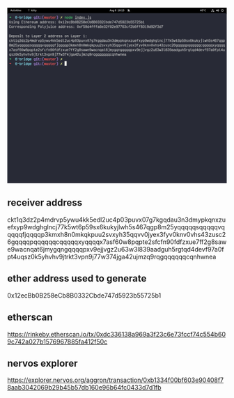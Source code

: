![deposit address](./deposit-address.png)


## receiver address
ckt1q3dz2p4mdrvp5ywu4kk5edl2uc4p03puvx07g7kgqdau3n3dmypkqnxzuefxyp9wdghglncj77k5wt6p59sx6kukyjlwh5s467qgp8m25yqqqqqsqqqqqvqqqqqfjqqqqp3kmxh8n0mkqkpuu2svxyh35qqvv0jyex3fyv0knv0vhs43zusc26gqqqqpqqqqqqcqqqqqxyqqqqx7asf60w8pqpte2sfcfn90fdfzxue7ff2g8sawe9wacnqat6jmygqngqqqqpxv9ejjvgz2u63w3l839aadguh5rgtqd4devf97a0fpt4uqsz0k5yhvhv9jtrkt3vpn9j77w374jga42ujmzq9rqgqqqqqqcqnhwnea

## ether address used to generate
0x12ecBb0B258eCb8B0332Cbde747d5923b55725b1

## etherscan
https://rinkeby.etherscan.io/tx/0xdc336138a969a3f23c6e73fccf74c554b609c742a027b1576967885fa412f50c

## nervos explorer
https://explorer.nervos.org/aggron/transaction/0xb1334f00bf603e90408f78aab3042069b29b45b57db160e96b64fc0433d7d1fb
